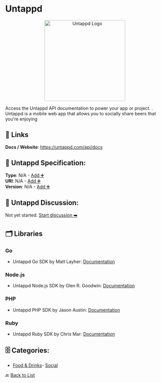 # Untappd
<p align="center">
    <img width="256" src="https://raw.githubusercontent.com/apis-list/apis-list/main/apis/untappd/logo_256x256.png" alt="Untappd Logo"/>
</p>
Access the Untappd API documentation to power your app or project. . Untappd is a mobile web app that allows you to socially share beers that you're enjoying

##  🔗 Links
**Docs / Website**: https://untappd.com/api/docs

## 🧬 Untappd Specification:
**Type**: N/A - [Add ➕](https://github.com/apis-list/apis-list/edit/main/apis.yaml#21273)  
**URI**: N/A - [Add ➕](https://github.com/apis-list/apis-list/edit/main/apis.yaml#21273)  
**Version**: N/A - [Add ➕](https://github.com/apis-list/apis-list/edit/main/apis.yaml#21273)

## 💬 Untappd Discussion:
Not yet started. [Start discussion ➡️](https://github.com/apis-list/apis-list/discussions/new)

## 🗂️ Libraries
### Go
- Untappd Go SDK by Matt Layher: [Documentation](https://github.com/mdlayher/untappd)
### Node.js
- Untappd Node.js SDK by Glen R. Goodwin: [Documentation](https://github.com/arei/node-untappd)
### PHP
- Untappd PHP SDK by Jason Austin: [Documentation](https://github.com/PintLabs/Pintlabs_Service_Untappd)
### Ruby
- Untappd Ruby SDK by Chris Mar: [Documentation](https://github.com/cmar/untappd)


## 🗄️ Categories:
- [Food & Drinks](https://github.com/apis-list/apis-list#food--drinks-)- [Social](https://github.com/apis-list/apis-list#social-)

🔙  [Back to List](https://github.com/apis-list/apis-list)
